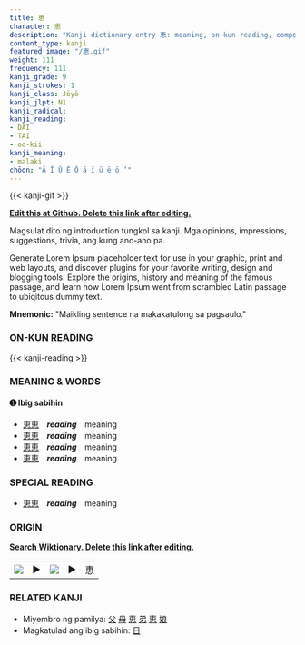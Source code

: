 ```yaml
---
title: 恵
character: 恵
description: "Kanji dictionary entry 恵: meaning, on-kun reading, compounds, origin, related kanji"
content_type: kanji
featured_image: "/恵.gif"
weight: 111
frequency: 111
kanji_grade: 9
kanji_strokes: 1
kanji_class: Jōyō
kanji_jlpt: N1
kanji_radical: 
kanji_reading: 
- DAI
- TAI
- oo-kii
kanji_meaning:
- malaki
chōon: "Ā Ī Ū Ē Ō ā ī ū ē ō ’"
---
```

[//]: # (Don't edit the line below. Kanji animated GIF code is automatically generated.)
{{< kanji-gif >}}

[//]: # (Edit below this line.)

**[Edit this at Github. Delete this link after editing.](https://github.com/tim0g/tim/tree/main/content/kanji/恵/index.md)**

Magsulat dito ng introduction tungkol sa kanji. Mga opinions, impressions, suggestions, trivia, ang kung ano-ano pa.

Generate Lorem Ipsum placeholder text for use in your graphic, print and web layouts, and discover plugins for your favorite writing, design and blogging tools. Explore the origins, history and meaning of the famous passage, and learn how Lorem Ipsum went from scrambled Latin passage to ubiqitous dummy text.
 
**Mnemonic:** "Maikling sentence na makakatulong sa pagsaulo."

### ON-KUN READING

[//]: # (Don't edit the line below. ON-KUN READING code is automatically generated.)
{{< kanji-reading >}}

### MEANING & WORDS

#### ➊ **Ibig sabihin**
  - [恵](../恵)[恵](../恵)　***reading***　meaning
  - [恵](../恵)[恵](../恵)　***reading***　meaning
  - [恵](../恵)[恵](../恵)　***reading***　meaning
  - [恵](../恵)[恵](../恵)　***reading***　meaning

### SPECIAL READING
  - [恵](../恵)[恵](../恵)　***reading***　meaning

### ORIGIN

**[Search Wiktionary. Delete this link after editing.](https://wiktionary.org/wiki/恵)**
<table class="kanji-table"><tr><td>
<img src="60px-恵-bronze.svg.png">
</td><td>▶</td><td>
<img src="60px-恵-oracle.svg.png">
</td><td>▶</td>
<td class="kanji-origin">恵</td>
</tr></table>

### RELATED KANJI
- Miyembro ng pamilya: [父](../父) [母](../母) [恵](../恵) [弟](../弟) [恵](../恵) [娘](../娘)
- Magkatulad ang ibig sabihin: [日](../日)
